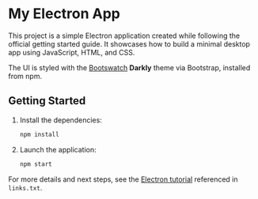 # My Electron App

This project is a simple Electron application created while following the official getting started guide. It showcases how to build a minimal desktop app using JavaScript, HTML, and CSS.

The UI is styled with the [Bootswatch](https://bootswatch.com/) **Darkly** theme via Bootstrap, installed from npm.

## Getting Started

1. Install the dependencies:
   ```bash
   npm install
   ```
2. Launch the application:
   ```bash
   npm start
   ```

For more details and next steps, see the [Electron tutorial](https://www.electronjs.org/docs/latest/tutorial/tutorial-first-app) referenced in `links.txt`.
